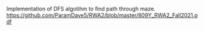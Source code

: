 Implementation of DFS algotihm to find path through maze.
https://github.com/ParamDave5/RWA2/blob/master/809Y_RWA2_Fall2021.pdf
